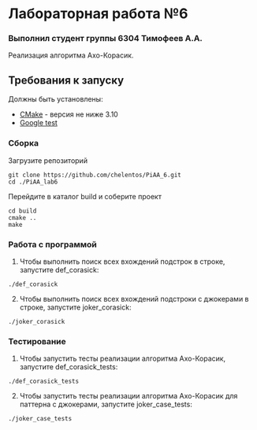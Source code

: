 # Лабораторная работа №6
### Выполнил студент группы 6304 Тимофеев А.А.

Реализация алгоритма Ахо-Корасик.

## Требования к запуску

Должны быть установлены:

* [CMake](https://cmake.org/) - версия не ниже 3.10
* [Google test](https://github.com/google/googletest)

### Сборка

Загрузите репозиторий
```
git clone https://github.com/chelentos/PiAA_6.git
cd ./PiAA_lab6
```
Перейдите в каталог build и соберите проект
```
cd build
cmake ..
make
```
### Работа с программой
1.  Чтобы выполнить поиск всех вхождений подстрок в строке, запустите def_corasick:
```
./def_corasick
```
2.  Чтобы выполнить поиск всех вхождений подстроки с джокерами в строке, запустите joker_corasick:
```
./joker_corasick
```

### Тестирование
1.  Чтобы запустить тесты реализации алгоритма Ахо-Корасик, запустите def_corasick_tests:
```
./def_corasick_tests
```
2.  Чтобы запустить тесты реализации алгоритма Ахо-Корасик для паттерна с джокерами, запустите joker_case_tests:
```
./joker_case_tests
```

